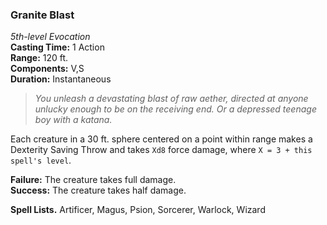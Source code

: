 ### Granite Blast
*5th-level Evocation*  
**Casting Time:** 1 Action  
**Range:** 120 ft.  
**Components:** V,S  
**Duration:** Instantaneous  

> *You unleash a devastating blast of raw aether, directed at anyone unlucky enough to be on the receiving end. Or a depressed teenage boy with a katana.*

Each creature in a 30 ft. sphere centered on a point within range makes a Dexterity Saving Throw and takes `Xd8` force damage, where `X = 3 + this spell's level`.

**Failure:** The creature takes full damage.  
**Success:** The creature takes half damage.  

**Spell Lists.** Artificer, Magus, Psion, Sorcerer, Warlock, Wizard